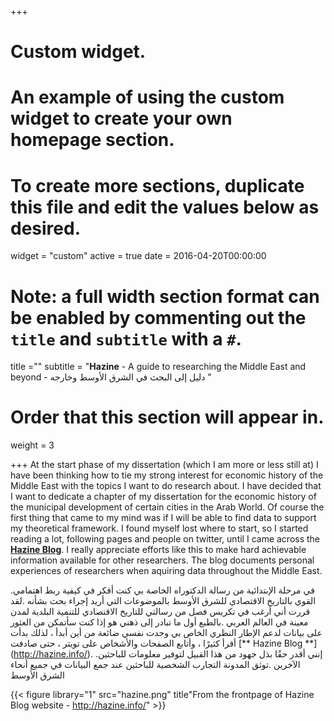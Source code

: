 +++
# Custom widget.
# An example of using the custom widget to create your own homepage section.
# To create more sections, duplicate this file and edit the values below as desired.
widget = "custom"
active = true
date = 2016-04-20T00:00:00

# Note: a full width section format can be enabled by commenting out the `title` and `subtitle` with a `#`.
title =""
subtitle = "**Hazine** - A guide to researching the Middle East and beyond - دليل إلى البحث في الشرق الأوسط وخارجه "

# Order that this section will appear in.
weight = 3


+++
At the start phase of my dissertation (which I am more or less still at) I have been thinking how to tie my strong interest for economic history of the Middle East with the topics I want to do research about.
I have decided that I want to dedicate a chapter of my dissertation for the economic history of the municipal development of certain cities in the Arab World.
Of course the first thing that came to my mind was if I will be able to find data to support my theoretical framework.
I found myself lost where to start, so I started reading a lot, following pages and people on twitter, until I came across the [**Hazine Blog**](http://hazine.info/).
I really appreciate efforts like this to make hard achievable information available for other researchers.
The blog documents personal experiences of researchers when aquiring data throughout the Middle East. 

.في مرحلة الإبتدائية من رسالة الدكتوراه الخاصة بي كنت أفكر في كيفية ربط اهتمامي القوي بالتاريخ الاقتصادي للشرق الأوسط بالموضوعات التي أريد إجراء بحث بشأنه
.لقد قررت أني أرغب في تكريس فصل من رسالتي للتاريخ الاقتصادي للتنمية البلدية لمدن معينة في العالم العربي
.بالطبع أول ما تبادر إلى ذهني هو إذا كنت سأتمكن من العثور على بيانات لدعم الإطار النظري الخاص بي
وجدت نفسي ضائعة من أين أبدأ ، لذلك بدأت أقرأ كثيرًا ، وأتابع الصفحات والأشخاص على تويتر ، حتى صادفت [** Hazine Blog **] (http://hazine.info/).
.إنني أقدر حقًا بذل جهود من هذا القبيل لتوفير معلومات للباحثين الآخرين
.توثق المدونة التجارب الشخصية للباحثين عند جمع البيانات في جميع أنحاء الشرق الأوسط

{{< figure library="1" src="hazine.png" title"From the frontpage of Hazine Blog website - http://hazine.info/" >}}

